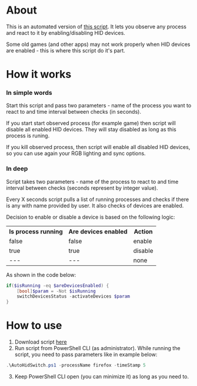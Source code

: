 # About
This is an automated version of [this script](https://github.com/MadTiger2409/HID-Devices-Switch). It lets you observe any process and react to it by enabling/disabling HID devices.

Some old games (and other apps) may not work properly when HID devices are enabled - this is where this script do it's part.

# How it works
### In simple words

Start this script and pass two parameters - name of the process you want to react to and time interval between checks (in seconds).

If you start start observed process (for example game) then script will disable all enabled HID devices. They will stay disabled as long as this process is runing.

If you kill observed process, then script will enable all disabled HID devices, so you can use again your RGB lighting and sync options.

### In deep

Script takes two parameters - name of the process to react to and time interval between checks (seconds represent by integer value).

Every X seconds script pulls a list of running processes and checks if there is any with name provided by user. It also checks of devices are enabled.

Decision to enable or disable a device is based on the following logic:

<table>
	<tr>
		<th>Is process running</th>
		<th>Are devices enabled</th>
		<th>Action</th>
	</tr>
	<tr>
		<td>false</td>
		<td>false</td>
		<td>enable</td>
	</tr>
	<tr>
		<td>true</td>
		<td>true</td>
		<td>disable</td>
	</tr>
	<tr>
		<td>---</td>
		<td>---</td>
		<td>none</td>
	</tr>
</table>

As shown in the code below:

```powershell
if($isRunning -eq $areDevicesEnabled) {
	[bool]$param = -Not $isRunning
	switchDevicesStatus -activateDevices $param
}
```

# How to use

1. Download script [here]()
2. Run script from PowerShell CLI (as administrator). While running the script, you need to pass parameters like in example below:

```powershell
.\AutoHidSwitch.ps1 -processName firefox -timeStamp 5 
```
3. Keep PowerShell CLI open (you can minimize it) as long as you need to.